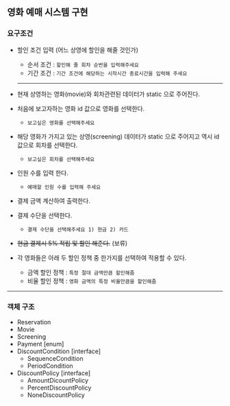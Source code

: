 ## 영화 예매 시스템 구현

### 요구조건

- 할인 조건 입력 (어느 상영에 할인을 해줄 것인가)
    - 순서 조건 : `할인해 줄 회차 순번을 입력해주세요`
    - 기간 조건 : `기간 조건에 해당하는 시작시간 종료시간을 입력해 주세요`
    ---
    
- 현재 상영하는 영화(movie)와 회차관련된 데이터가 static 으로 주어진다.
- 처음에 보고자하는 영화 id 값으로 영화를 선택한다.
    - `보고싶은 영화를 선택해주세요`
- 해당 영화가 가지고 있는 상영(screening) 데이터가 static 으로 주어지고 역시 id 값으로 회차를 선택한다.
    - `보고싶은 회차를 선택해주세요`
- 인원 수를 입력 한다.
    - `예매할 인원 수를 입력해 주세요`
- 결제 금액 계산하여 출력한다.
- 결제 수단을 선택한다.
    - `결제 수단을 선택해주세요 1) 현금 2) 카드`
- ~~현금 결제시 5% 적립 및 할인 해준다.~~ (보류)
- 각 영화들은 아래 두 할인 정책 중 한가지를 선택하여 적용할 수 있다.
    - 금액 할인 정책 : `특정 절대 금액만큼 할인해줌`
    - 비율 할인 정책 : `영화 금액의 특정 비율만큼을 할인해줌`

---

### 객체 구조

- Reservation
- Movie
- Screening
- Payment [enum]
- DiscountCondition [interface]
    - SequenceCondition
    - PeriodCondition
- DiscountPolicy [interface]
    - AmountDicountPolicy
    - PercentDiscountPolicy
    - NoneDiscountPolicy